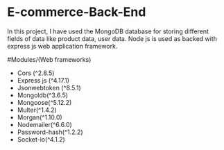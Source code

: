 # E-commerce-Back-End
In this project, I have used the MongoDB database for storing different fields of data like product data, user data. Node js is used as backed with express js web application framework.

#Modules/(Web frameworks) 
- Cors (^2.8.5)
- Express js (^4.17.1)
- Jsonwebtoken (^8.5.1)
- Mongoldb(^3.6.5)
- Mongoose(^5.12.2)
- Multer(^1.4.2)
- Morgan(^1.10.0)
- Nodemailer(^6.6.0)
- Password-hash(^1.2.2)
- Socket-io(^4.1.2)
